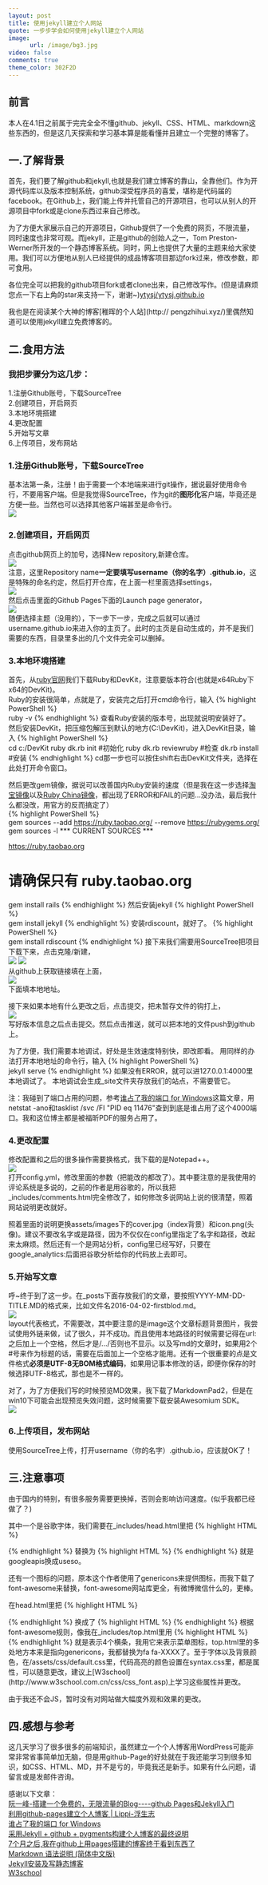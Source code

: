 ```yaml
---
layout: post
title: 使用jekyll建立个人网站
quote: 一步步学会如何使用jekyll建立个人网站
image:
      url: /image/bg3.jpg
video: false
comments: true
theme_color: 302F2D
---
```

## 前言
本人在4.1日之前属于完完全全不懂github、jekyll、CSS、HTML、markdown这些东西的，但是这几天探索和学习基本算是能看懂并且建立一个完整的博客了。  

## 一.了解背景  
首先，我们要了解github和jekyll,也就是我们建立博客的靠山，全靠他们。作为开源代码库以及版本控制系统，github深受程序员的喜爱，堪称是代码届的facebook。在Github上，我们能上传并托管自己的开源项目，也可以从别人的开源项目中fork或是clone东西过来自己修改。  
  
为了方便大家展示自己的开源项目，Github提供了一个免费的网页，不限流量，同时速度也非常可观。而jekyll，正是github的创始人之一，Tom Preston-Werner所开发的一个静态博客系统。同时，网上也提供了大量的主题来给大家使用。我们可以方便地从别人已经提供的成品博客项目那边fork过来，修改参数，即可食用。
    
各位完全可以把我的github项目fork或者clone出来，自己修改写作。(但是请麻烦您点一下右上角的star来支持一下，谢谢~)[ytysj/ytysj.github.io](https://github.com/ytysj/ytysj.github.io/tree/master/image/myblog3)   
   
我也是在阅读某个大神的博客[稚晖的个人站](http://  pengzhihui.xyz/)里偶然知道可以使用jekyll建立免费博客的。
  
## 二.食用方法  

### 我把步骤分为这几步：
1.注册Github账号，下载SourceTree  
2.创建项目，开启网页  
3.本地环境搭建  
4.更改配置  
5.开始写文章  
6.上传项目，发布网站   

### 1.注册Github账号，下载SourceTree 
基本法第一条，注册！由于需要一个本地端来进行git操作，据说最好使用命令行，不要用客户端。但是我觉得SourceTree，作为git的**图形化**客户端，毕竟还是方便一些。当然也可以选择其他客户端甚至是命令行。  
![]( /image/myblog3/5.png)

### 2.创建项目，开启网页  
点击github网页上的加号，选择New repository,新建仓库。  
![]( /image/myblog3/1.png)  
注意，这里Repository name**一定要填写username（你的名字）.github.io**，这是特殊的命名约定，然后打开仓库，在上面一栏里面选择settings，  
![](/image/myblog3/2.png)  
然后点击里面的Github Pages下面的Launch page generator，  
![](/image/myblog3/3.png)   
随便选择主题（没用的），下一步下一步，完成之后就可以通过username.github.io来进入你的主页了。此时的主页是自动生成的，并不是我们需要的东西，目录里多出的几个文件完全可以删掉。  

### 3.本地环境搭建
首先，从[ruby官网](http://rubyinstaller.org/downloads/)我们下载Ruby和DevKit，注意要版本符合(也就是x64Ruby下x64的DevKit)。  
Ruby的安装很简单，点就是了，安装完之后打开cmd命令行，输入
{% highlight PowerShell %}  
ruby -v
 {% endhighlight %}
查看Ruby安装的版本号，出现就说明安装好了。  
然后安装DevKit，把压缩包解压到默认的地方(C:\DevKit\)，进入DevKit目录，输入
{% highlight PowerShell %}   
cd c:/DevKit
ruby dk.rb init   #初始化
ruby dk.rb reviewruby   #检查
dk.rb install    #安装
 {% endhighlight %}
cd那一步也可以按住shift右击DevKit文件夹，选择在此处打开命令窗口。   
  
然后更改gem镜像，据说可以改善国内Ruby安装的速度（但是我在这一步选择[淘宝镜像](https://ruby.taobao.org/)以及[Ruby China镜像](https://gems.ruby-china.org/)，都出现了ERROR和FAIL的问题...没办法，最后我什么都没改，用官方的反而搞定了）  
{% highlight PowerShell %}   
gem sources --add https://ruby.taobao.org/ --remove https://rubygems.org/
gem sources -l
*** CURRENT SOURCES ***

https://ruby.taobao.org
# 请确保只有 ruby.taobao.org
gem install rails
 {% endhighlight %}
然后安装jekyll
{% highlight PowerShell %}   
gem install jekyll
 {% endhighlight %}
安装rdiscount，就好了。
{% highlight PowerShell %}   
gem install rdiscount
 {% endhighlight %}
接下来我们需要用SourceTree把项目下载下来，点击克隆/新建，    
![](/image/myblog3/6.png)
![](/image/myblog3/7.png)  
从github上获取链接填在上面，  
![](/image/myblog3/8.png)   
下面填本地地址。  
  
接下来如果本地有什么更改之后，点击提交，把未暂存文件的钩打上，  
![](/image/myblog3/9.png)  
写好版本信息之后点击提交。然后点击推送，就可以把本地的文件push到github上。 
   
为了方便，我们需要本地调试，好处是生效速度特别快，即改即看。
用同样的办法打开本地地址的命令行，输入
{% highlight PowerShell %}   
jekyll serve
 {% endhighlight %}
如果没有ERROR，就可以进127.0.0.1:4000里本地调试了。 本地调试会生成_site文件夹存放我们的站点，不需要管它。  
    
注：我碰到了端口占用的问题，参考[谁占了我的端口 for Windows](http://www.cnblogs.com/lxconan/archive/2016/01/11/5119972.html)这篇文章，用netstat -ano和tasklist /svc /FI "PID eq 11476"查到到底是谁占用了这个4000端口。我和这位博主都是被福昕PDF的服务占用了。  

### 4.更改配置  
修改配置和之后的很多操作需要换格式，我下载的是Notepad++。  
![](/image/myblog3/4.png)    
打开config.yml，修改里面的参数（把能改的都改了）。其中要注意的是我使用的评论系统是多说的，之前的作者是用谷歌的，所以我把_includes/comments.html完全修改了，如何修改多说网站上说的很清楚，照着网站说明更改就好。  
  
照着里面的说明更换assets/images下的cover.jpg（index背景）和icon.png(头像)。建议不要改名字或是路径，因为不仅仅在config里指定了名字和路径，改起来太麻烦。然后还有一个是网站分析，config里已经写好，只要在google_analytics:后面把谷歌分析给你的代码放上去即可。  

### 5.开始写文章  
呼~终于到了这一步。在_posts下面存放我们的文章，要按照YYYY-MM-DD-TITLE.MD的格式来，比如文件名2016-04-02-firstblod.md。  
![](/image/myblog3/11.png)  
layout代表格式，不需要改，其中要注意的是image这个文章标题背景图片，我尝试使用外链来做，试了很久，并不成功。而且使用本地路径的时候需要记得在url:之后加上一个空格，然后才是/.../否则也不显示。以及写md的文章时，如果用2个#号来作为标题的话，需要在后面加上一个空格才能用。还有一个很重要的点是文件格式**必须是UTF-8无BOM格式编码**，如果用记事本修改的话，即便你保存的时候选择UTF-8格式，那也是不一样的。  
  
对了，为了方便我们写的时候预览MD效果，我下载了MarkdownPad2，但是在win10下可能会出现预览失效问题，这时候需要下载安装Awesomium SDK。  
![](/image/myblog3/10.png)  

### 6.上传项目，发布网站  
使用SourceTree上传，打开username（你的名字）.github.io，应该就OK了！  


## 三.注意事项
由于国内的特别，有很多服务需要更换掉，否则会影响访问速度。(似乎我都已经做了？)  
  
其中一个是谷歌字体，我们需要在_includes/head.html里把
{% highlight HTML %}   
<link rel="stylesheet" href="//fonts.googleapis.com/css?family=Fenix:400,400italic">
 {% endhighlight %}
替换为
{% highlight HTML %}   
<link rel="stylesheet" href="//fonts.useso.com/css?family=Fenix:400,400italic">
 {% endhighlight %}
就是googleapis换成useso。  
  
还有一个图标的问题，原本这个作者使用了genericons来提供图标，而我下载了font-awesome来替换，font-awesome网站库更全，有微博微信什么的，更棒。  
  
在head.html里把
{% highlight HTML %}   
<link rel="stylesheet" href="/assets/css/genericons">
 {% endhighlight %}
换成了
{% highlight HTML %}   
<link rel="stylesheet" href="/font-awesome/css/font-awesome.min.css">
 {% endhighlight %}
根据font-awesome规则，像我在_includes/top.html里用
{% highlight HTML %}   
<span class="fa fa-align-left"></span>
 {% endhighlight %}
就是表示4个横条，我用它来表示菜单图标，top.html里的多处地方本来是指向genericons，我都替换为fa fa-XXXX了。至于字体以及背景颜色，在/assets/css/default.css里，代码高亮的颜色设置在syntax.css里，都是属性，可以随意更改，建议上[W3school](http://www.w3school.com.cn/css/css_font.asp)上学习这些属性并更改。   
  
由于我还不会JS，暂时没有对网站做大幅度外观和效果的更改。 

## 四.感想与参考  
这几天学习了很多很多的前端知识，虽然建立一个个人博客用WordPress可能非常非常省事简单加无脑，但是用github-Page的好处就在于我还能学习到很多知识，如CSS、HTML、MD，并不是亏的，毕竟我还是新手。如果有什么问题，请留言或是发邮件咨询。  
    
感谢以下文章：  
[阮一峰-搭建一个免费的，无限流量的Blog----github Pages和Jekyll入门](http://www.ruanyifeng.com/blog/2012/08/blogging_with_jekyll.html)  
[利用github-pages建立个人博客 | Lippi-浮生志](http://www.ezlippi.com//blog/2015/03/github-pages-blog.html)  
[谁占了我的端口 for Windows](http://www.cnblogs.com/lxconan/archive/2016/01/11/5119972.html)  
[采用Jekyll + github + pygments构建个人博客的最终说明](http://www.jianshu.com/p/609e1197754c)   
[7个月之后,我在github上用pages搭建的博客终于看到东西了](http://blog.csdn.net/huyoo/article/details/22078565)  
[Markdown 语法说明 (简体中文版)](http://wowubuntu.com/markdown/)  
[Jekyll安装及写静态博客](http://waylau.com/jekyll-static-bog/?utm_source=tuicool&utm_medium=referral)  
[W3school](http://www.w3school.com.cn/index.html)  